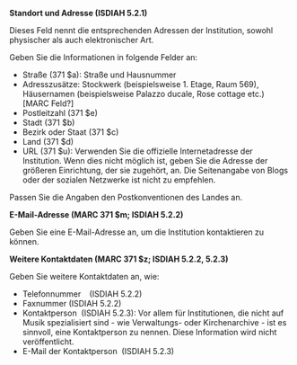 **Standort und Adresse (ISDIAH 5.2.1)**

Dieses Feld nennt die entsprechenden Adressen der Institution, sowohl physischer als auch elektronischer Art.

Geben Sie die Informationen in folgende Felder an:

- Straße (371 $a): Straße und Hausnummer
- Adresszusätze: Stockwerk (beispielsweise 1. Etage, Raum 569), Häusernamen (beispielsweise Palazzo ducale, Rose cottage etc.) [MARC Feld?]
- Postleitzahl (371 $e)
- Stadt (371 $b)
- Bezirk oder Staat (371 $c)
- Land (371 $d)
- URL (371 $u): Verwenden Sie die offizielle Internetadresse der Institution. Wenn dies nicht möglich ist, geben Sie die Adresse der größeren Einrichtung, der sie zugehört, an. Die Seitenangabe von Blogs oder der sozialen Netzwerke ist nicht zu empfehlen.&nbsp;

Passen Sie die Angaben den Postkonventionen des Landes an.&nbsp;

**E-Mail-Adresse (MARC&nbsp;**371 $m;**&nbsp;ISDIAH 5.2.2)**

Geben Sie eine E-Mail-Adresse an, um die Institution kontaktieren zu können.

**Weitere Kontaktdaten (MARC&nbsp;371 $z;&nbsp;ISDIAH 5.2.2, 5.2.3)**

Geben Sie weitere Kontaktdaten an, wie:

- Telefonnummer&nbsp; **&nbsp;** (ISDIAH 5.2.2)
- Faxnummer (ISDIAH 5.2.2)
- Kontaktperson &nbsp;(ISDIAH 5.2.3): Vor allem für Institutionen, die&nbsp;nicht auf Musik spezialisiert sind - wie Verwaltungs- oder Kirchenarchive - ist es sinnvoll, eine Kontaktperson zu nennen. Diese Information wird nicht veröffentlicht.
- E-Mail der Kontaktperson &nbsp;(ISDIAH 5.2.3)